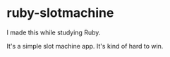 # ruby-slotmachine
I made this while studying Ruby.

It's a simple slot machine app. It's kind of hard to win.
